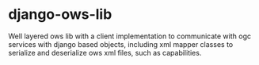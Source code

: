 # django-ows-lib
Well layered ows lib with a client implementation to communicate with ogc services with django based objects, including xml mapper classes to serialize and deserialize ows xml files, such as capabilities.
